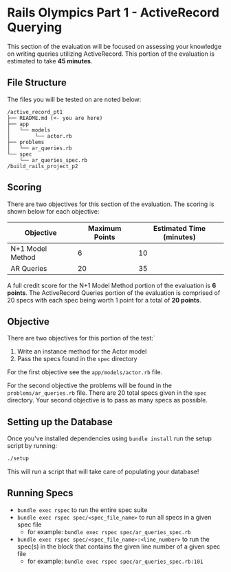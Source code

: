 # Rails Olympics Part 1 - ActiveRecord Querying

This section of the evaluation will be focused on assessing your knowledge on
writing queries utilizing ActiveRecord. This portion of the evaluation is
estimated to take **45 minutes**.

## File Structure

The files you will be tested on are noted below:

```plaintext
/active_record_pt1
├── README.md (<- you are here)
├── app
│   └── models
│        └── actor.rb
├── problems
│   └── ar_queries.rb
└── spec
    └── ar_queries_spec.rb
/build_rails_project_p2
```

## Scoring

There are two objectives for this section of the evaluation. The scoring is
shown below for each objective:

| Objective        | Maximum Points | Estimated Time (minutes) |
| ---------------- | -------------- | ------------------------ |
| N+1 Model Method | 6              | 10                       |
| AR Queries       | 20             | 35                       |

A full credit score for the N+1 Model Method portion of the evaluation is **6
points**. The ActiveRecord Queries portion of the evaluation is comprised of 20
specs with each spec being worth 1 point for a total of **20 points**.

## Objective

There are two objectives for this portion of the test:`

1. Write an instance method for the Actor model
2. Pass the specs found in the `spec` directory

For the first objective see the `app/models/actor.rb` file.

For the second objective the problems will be found in the
`problems/ar_queries.rb` file. There are 20 total specs given in the `spec`
directory. Your second objective is to pass as many specs as possible.

## Setting up the Database

Once you've installed dependencies using `bundle install` run the setup script
by running:

```sh
./setup
```

This will run a script that will take care of populating your database!

## Running Specs

- `bundle exec rspec` to run the entire spec suite
- `bundle exec rspec spec/<spec_file_name>` to run all specs in a given spec
  file
  - for example: `bundle exec rspec spec/ar_queries_spec.rb`
- `bundle exec rspec spec/<spec_file_name>:<line_number>` to run the spec(s) in
  the block that contains the given line number of a given spec file
  - for example: `bundle exec rspec spec/ar_queries_spec.rb:101`
